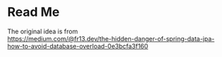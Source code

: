# Read Me

The original idea is from  
https://medium.com/@fr13.dev/the-hidden-danger-of-spring-data-jpa-how-to-avoid-database-overload-0e3bcfa3f160